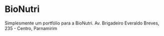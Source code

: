 # BioNutri
Simplesmente um portfólio para a BioNutri. Av. Brigadeiro Everaldo Breves, 235 - Centro, Parnamirim
